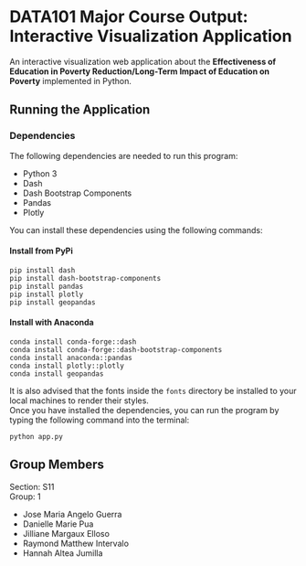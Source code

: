 # DATA101 Major Course Output: Interactive Visualization Application

An interactive visualization web application about the **Effectiveness of Education in Poverty Reduction/Long-Term Impact of Education on Poverty** implemented in Python.

## Running the Application
### Dependencies
The following dependencies are needed to run this program:
- Python 3
- Dash
- Dash Bootstrap Components
- Pandas
- Plotly

You can install these dependencies using the following commands:
#### Install from PyPi
```
pip install dash
pip install dash-bootstrap-components
pip install pandas
pip install plotly
pip install geopandas
```
#### Install with Anaconda
```
conda install conda-forge::dash
conda install conda-forge::dash-bootstrap-components
conda install anaconda::pandas
conda install plotly::plotly
conda install geopandas
```
It is also advised that the fonts inside the `fonts` directory be installed to your local machines to render their styles.<br>
Once you have installed the dependencies, you can run the program by typing the following command into the terminal:
```
python app.py
```

## Group Members
Section: S11<br>
Group: 1
- Jose Maria Angelo Guerra
- Danielle Marie Pua
- Jilliane Margaux Elloso
- Raymond Matthew Intervalo
- Hannah Altea Jumilla
